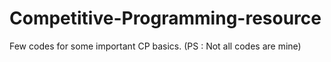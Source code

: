 # Competitive-Programming-resource
Few codes for some important CP basics. (PS : Not all codes are mine)
